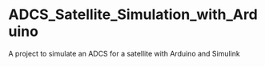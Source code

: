 # ADCS_Satellite_Simulation_with_Arduino
 A project to simulate an ADCS for a satellite with Arduino and Simulink
